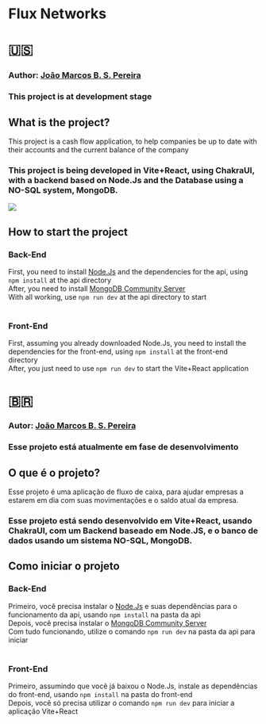# Flux Networks
# :us:
### Author: [João Marcos B. S. Pereira](https://www.linkedin.com/in/xbarcos/)
### This project is at development stage

## What is the project?
This project is a cash flow application, to help companies be up to date with their accounts and the current balance of the company
### This project is being developed in **Vite+React**, using **ChakraUI**, with a backend based on **Node.Js** and the Database using a NO-SQL system, **MongoDB**.

<img src="https://i.imgur.com/8gUMh9c.png">

## How to start the project
### Back-End
First, you need to install [Node.Js](https://nodejs.org/pt-br/download) and the dependencies for the api, using `npm install` at the api directory<br>
After, you need to install [MongoDB Community Server](https://www.mongodb.com/try/download/community)<br>
With all working, use `npm run dev` at the api directory to start<br><br>

### Front-End
First, assuming you already downloaded Node.Js, you need to install the dependencies for the front-end, using `npm install` at the front-end directory<br>
After, you just need to use `npm run dev` to start the Vite+React application

# 🇧🇷 
### Autor: [João Marcos B. S. Pereira](https://www.linkedin.com/in/xbarcos/)
### Esse projeto está atualmente em fase de desenvolvimento

## O que é o projeto?
Esse projeto é uma aplicação de fluxo de caixa, para ajudar empresas a estarem em dia com suas movimentações e o saldo atual da empresa.
### Esse projeto está sendo desenvolvido em Vite+React, usando ChakraUI, com um Backend baseado em Node.JS, e o banco de dados usando um sistema NO-SQL, MongoDB.

## Como iniciar o projeto
### Back-End
Primeiro, você precisa instalar o [Node.Js](https://nodejs.org/pt-br/download) e suas dependências para o funcionamento da api, usando `npm install` na pasta da api<br>
Depois, você precisa instalar o [MongoDB Community Server](https://www.mongodb.com/try/download/community)<br>
Com tudo funcionando, utilize o comando `npm run dev` na pasta da api para iniciar<br><br>

### Front-End
Primeiro, assumindo que você já baixou o Node.Js, instale as dependências do front-end, usando `npm install` na pasta do front-end<br>
Depois, você só precisa utilizar o comando `npm run dev` para iniciar a aplicação Vite+React
